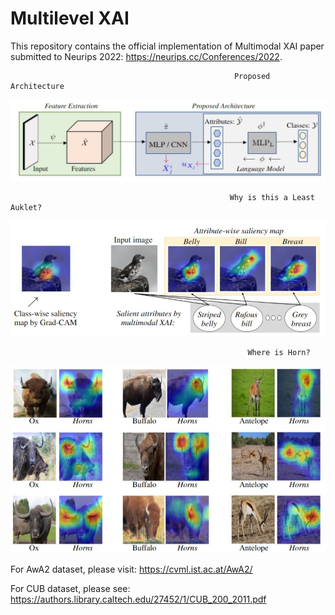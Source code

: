 # Multilevel XAI
This repository contains the official implementation of Multimodal XAI paper submitted to Neurips 2022: https://neurips.cc/Conferences/2022.

                                                      Proposed Architecture
![](images/modell.JPG)

                                                     Why is this a Least Auklet?
![](images/fig1.JPG)

                                                         Where is Horn?
![](images/horns.JPG)

For AwA2 dataset, please visit: https://cvml.ist.ac.at/AwA2/

For CUB dataset, please see: https://authors.library.caltech.edu/27452/1/CUB_200_2011.pdf
                                 

